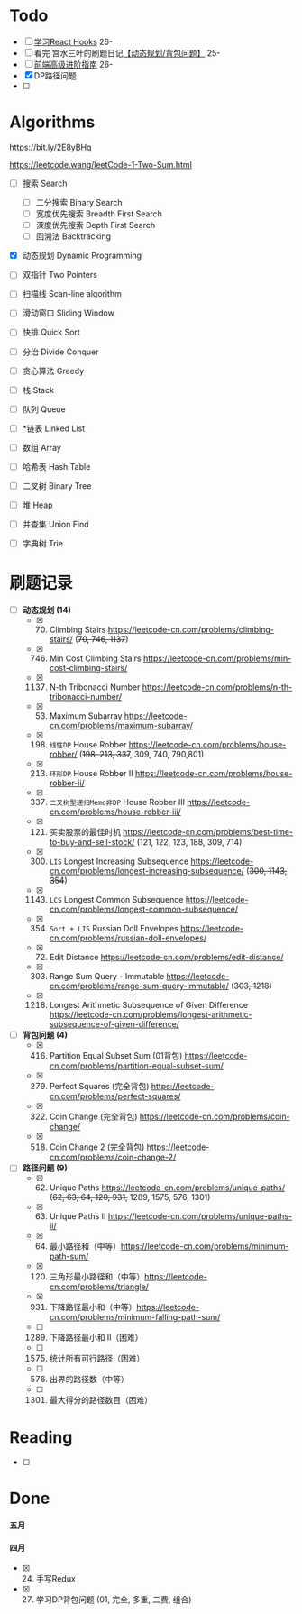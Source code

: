# Todo

- [ ] [学习React Hooks](https://zh-hans.reactjs.org/docs/hooks-intro.html) 26-
- [ ] 看完 宫水三叶的刷题日记[【动态规划/背包问题】](https://mp.weixin.qq.com/mp/appmsgalbum?__biz=MzU4NDE3MTEyMA==&action=getalbum&album_id=1751702161341628417&scene=173&from_msgid=2247486107&from_itemidx=1&count=3&nolastread=1#wechat_redirect) 25-
- [ ] [前端高级进阶指南](https://github.com/sl1673495/blogs/issues/37) 26-
- [x] DP路径问题
- [ ] 



# Algorithms 

https://bit.ly/2E8yBHq

https://leetcode.wang/leetCode-1-Two-Sum.html

- [ ] 搜索 Search
  - [ ] 二分搜索 Binary Search  
  - [ ] 宽度优先搜索 Breadth First Search  
  - [ ] 深度优先搜索 Depth First Search 
  - [ ] 回溯法 Backtracking  
- [x] 动态规划 Dynamic Programming  
- [ ] 双指针 Two Pointers  
- [ ] 扫描线 Scan-line algorithm  
- [ ] 滑动窗口 Sliding Window  
- [ ] 快排 Quick Sort  
- [ ] 分治 Divide Conquer  
- [ ] 贪心算法 Greedy  
- [ ] 栈 Stack  
- [ ] 队列 Queue  
- [ ] *链表 Linked List  
- [ ] 数组 Array  
- [ ] 哈希表 Hash Table  
- [ ] 二叉树 Binary Tree   
- [ ] 堆 Heap  
- [ ] 并查集 Union Find  
- [ ] 字典树 Trie  





# 刷题记录

- [ ] **动态规划 (14)**
	- [x] 70. Climbing Stairs https://leetcode-cn.com/problems/climbing-stairs/ (~~70, 746, 1137~~)
	- [x] 746. Min Cost Climbing Stairs https://leetcode-cn.com/problems/min-cost-climbing-stairs/
	- [x] 1137. N-th Tribonacci Number https://leetcode-cn.com/problems/n-th-tribonacci-number/
	- [x] 53. Maximum Subarray https://leetcode-cn.com/problems/maximum-subarray/
	- [x] 198. `线性DP` House Robber https://leetcode-cn.com/problems/house-robber/    (~~198, 213, 337~~, 309, 740, 790,801) 
	- [x] 213. `环形DP` House Robber II https://leetcode-cn.com/problems/house-robber-ii/  
	- [x] 337. `二叉树型递归Memo非DP` House Robber III https://leetcode-cn.com/problems/house-robber-iii/  
	- [x] 121. 买卖股票的最佳时机 https://leetcode-cn.com/problems/best-time-to-buy-and-sell-stock/ (121, 122, 123, 188, 309, 714)
	- [x] 300. `LIS` Longest Increasing Subsequence https://leetcode-cn.com/problems/longest-increasing-subsequence/ (~~300, 1143, 354~~)
	- [x] 1143. `LCS` Longest Common Subsequence https://leetcode-cn.com/problems/longest-common-subsequence/
	- [x] 354. `Sort + LIS` Russian Doll Envelopes https://leetcode-cn.com/problems/russian-doll-envelopes/
	- [x] 72. Edit Distance https://leetcode-cn.com/problems/edit-distance/
	- [x] 303. Range Sum Query - Immutable https://leetcode-cn.com/problems/range-sum-query-immutable/ (~~303, 1218~~)
	- [x] 1218. Longest Arithmetic Subsequence of Given Difference https://leetcode-cn.com/problems/longest-arithmetic-subsequence-of-given-difference/
	
- [ ] **背包问题 (4)** 
	- [x] 416. Partition Equal Subset Sum (01背包) https://leetcode-cn.com/problems/partition-equal-subset-sum/
	- [x] 279. Perfect Squares (完全背包) https://leetcode-cn.com/problems/perfect-squares/
	- [x] 322. Coin Change (完全背包) https://leetcode-cn.com/problems/coin-change/
	- [x] 518. Coin Change 2 (完全背包) https://leetcode-cn.com/problems/coin-change-2/
- [ ] **路径问题 (9)** 
	- [x] 62. Unique Paths  https://leetcode-cn.com/problems/unique-paths/ (~~62, 63, 64, 120, 931,~~ 1289, 1575, 576, 1301)
	- [x] 63. Unique Paths II https://leetcode-cn.com/problems/unique-paths-ii/
	- [x] 64. 最小路径和（中等）https://leetcode-cn.com/problems/minimum-path-sum/
	- [x] 120. 三角形最小路径和（中等）https://leetcode-cn.com/problems/triangle/
	- [x] 931. 下降路径最小和（中等）https://leetcode-cn.com/problems/minimum-falling-path-sum/
	- [ ] 1289. 下降路径最小和 II（困难）
	- [ ] 1575. 统计所有可行路径（困难）
	- [ ] 576. 出界的路径数（中等）
	- [ ] 1301. 最大得分的路径数目（困难）





# Reading 

- [ ] 



# Done

#### 五月



#### 四月

- [x] 24. 手写Redux
- [x] 27. 学习DP背包问题 (01, 完全, 多重, 二费, 组合)

